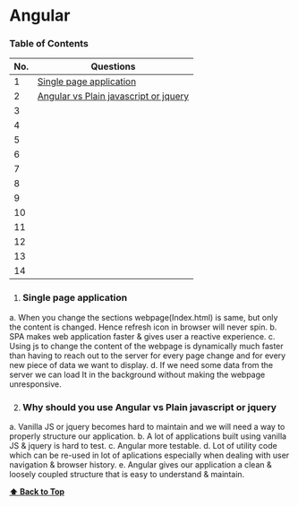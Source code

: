 # Angular

### Table of Contents

| No. | Questions |
| --- | --------- |
| 1 | [Single page application](#Single-page-application) |
| 2 | [Angular vs Plain javascript or jquery](#Why-should-you-use-Angular-vs-Plain-javascript-or-jquery) |
| 3 | [](#) |
| 4 | [](#) |
| 5 | [](#) |
| 6 | [](#) |
| 7 | [](#) |
| 8 | [](#) |
| 9 | [](#) |
| 10 | [](#) |
| 11 | [](#) |
| 12 | [](#) |
| 13 | [](#) |
| 14 | [](#) |


1. ### Single page application
a. When you change the sections webpage(Index.html) is same, but only the content is changed. Hence refresh icon in browser will never spin. 
b.	SPA makes  web application faster & gives user a reactive experience.
c.	Using js to change the content of the webpage is dynamically much faster than having to reach out to the server for every page change and for every new piece of data we want to display.
d.	If we need some data from the server we can load It in the background without making the webpage unresponsive.


2. ### Why should you use Angular vs Plain javascript or jquery
a.  Vanilla JS or jquery becomes hard to maintain and we will need a way to properly structure our application.
b.	A lot of applications built using vanilla JS & jquery is hard to test.
c.	Angular more testable.
d.	Lot of utility code which can be re-used in lot of aplications especially when dealing with user navigation & browser history.
e.	Angular gives our application a clean  & loosely coupled structure that is easy to understand & maintain.

**[⬆ Back to Top](#table-of-contents)**